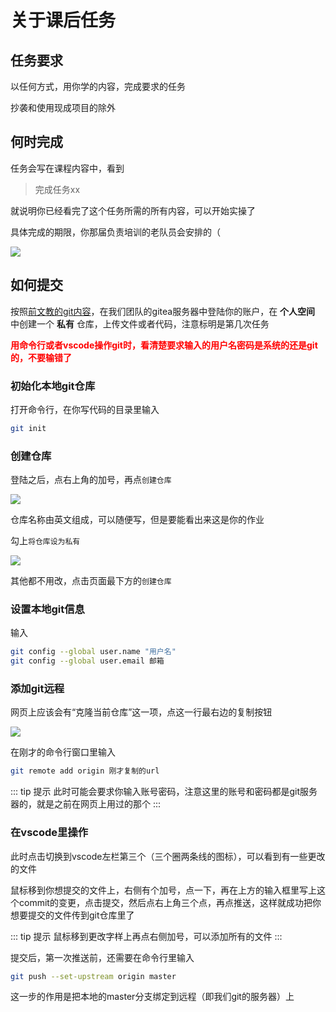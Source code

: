 # 关于课后任务
## 任务要求
以任何方式，用你学的内容，完成要求的任务

抄袭和使用现成项目的除外

## 何时完成
任务会写在课程内容中，看到  

> 完成任务xx

就说明你已经看完了这个任务所需的所有内容，可以开始实操了

具体完成的期限，你那届负责培训的老队员会安排的（

![](/Screenshot_20240423_172703.jpg)

## 如何提交
按照[前文教的git内容](../../get-started/learn-git)，在我们团队的gitea服务器中登陆你的账户，在 **个人空间** 中创建一个 **私有** 仓库，上传文件或者代码，注意标明是第几次任务

<strong style="color: red">用命令行或者vscode操作git时，看清楚要求输入的用户名密码是系统的还是git的，不要输错了</strong>

### 初始化本地git仓库
打开命令行，在你写代码的目录里输入

``` bash
git init
```

### 创建仓库
登陆之后，点右上角的加号，再点`创建仓库`

![](/Screenshot_20240429_174840.png)

仓库名称由英文组成，可以随便写，但是要能看出来这是你的作业

勾上`将仓库设为私有`

![](/Screenshot_20240429_175036.png)

其他都不用改，点击页面最下方的`创建仓库`

### 设置本地git信息
输入
``` bash
git config --global user.name "用户名"
git config --global user.email 邮箱
```

### 添加git远程
网页上应该会有“克隆当前仓库”这一项，点这一行最右边的复制按钮

![](/Screenshot_20240430_142913.png)

在刚才的命令行窗口里输入
``` bash
git remote add origin 刚才复制的url
```

::: tip 提示
此时可能会要求你输入账号密码，注意这里的账号和密码都是git服务器的，就是之前在网页上用过的那个
:::

### 在vscode里操作
此时点击切换到vscode左栏第三个（三个圈两条线的图标），可以看到有一些更改的文件

鼠标移到你想提交的文件上，右侧有个加号，点一下，再在上方的输入框里写上这个commit的变更，点击提交，然后点右上角三个点，再点推送，这样就成功把你想要提交的文件传到git仓库里了

::: tip 提示
鼠标移到更改字样上再点右侧加号，可以添加所有的文件
:::

提交后，第一次推送前，还需要在命令行里输入

``` bash
git push --set-upstream origin master
 ```

 这一步的作用是把本地的master分支绑定到远程（即我们git的服务器）上